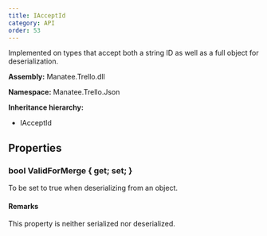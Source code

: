 ```yaml
---
title: IAcceptId
category: API
order: 53
---
```


Implemented on types that accept both a string ID as well as a full object for deserialization.

**Assembly:** Manatee.Trello.dll

**Namespace:** Manatee.Trello.Json

**Inheritance hierarchy:**

- IAcceptId

## Properties

### bool ValidForMerge { get; set; }

To be set to true when deserializing from an object.

#### Remarks

This property is neither serialized nor deserialized.


